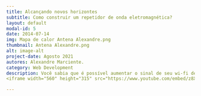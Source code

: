```yaml
---
title: Alcançando novos horizontes
subtitle: Como construir um repetidor de onda eletromagnética?
layout: default
modal-id: 5
date: 2014-07-14
img: Mapa de calor Antena Alexandre.png
thumbnail: Antena Alexandre.png
alt: image-alt
project-date: Agosto 2021
autores: Alexandre Marciente.
category: Web Development
description: Você sabia que é possível aumentar o sinal de seu wi-fi de verdade? No vídeo a seguir vou te mostrar como construir todo o aparato para isto, só é preciso um refletor de antena parabólica para essa façanha! Veja também os resultados que obtive e foram discutidos, entenda como funciona este fenômeno de reflexão de ondas eletromagnéticas.
<iframe width="560" height="315" src="https://www.youtube.com/embed/z8X_OJGgcsw" title="YouTube video player" frameborder="0" allow="accelerometer; autoplay; clipboard-write; encrypted-media; gyroscope; picture-in-picture" allowfullscreen></iframe>

---
```

